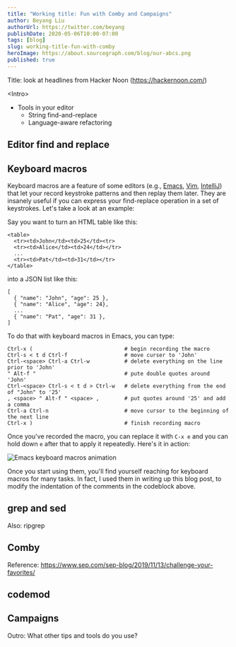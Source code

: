 ```yaml
---
title: "Working title: Fun with Comby and Campaigns"
author: Beyang Liu
authorUrl: https://twitter.com/beyang
publishDate: 2020-05-06T10:00-07:00
tags: [blog]
slug: working-title-fun-with-comby
heroImage: https://about.sourcegraph.com/blog/our-abcs.png
published: true
---
```


Title: look at headlines from Hacker Noon (https://hackernoon.com/)

<!-- Intro too long and boring --> 
\<Intro\>

<!-- A programmer's job is to automate the tedious. A meta-programmer's job is to automate the tedious parts of programming. There are so many tedious things in programming that every programmer will eventually become a meta-programmer. -->

<!-- One tedious task that pops up frequently in programming is find-and-replace. Examples include: -->

<!-- * Massaging copy-pasted dataset into a particular format -->
<!-- * Updating the callers of deprecated function -->
<!-- * Renaming a misnomer -->
<!-- * Updating a version string -->

<!-- Whatever it is, if you approach the find-and-replace task naively, it will involve you mindlessly typing the same things over and over again, updating each place where the pattern occurs. This is a poor use of your unassisted monkey brain, which is prone to making errors and prefers creative tasks to rote ones. Software should come to the rescue. The problem is that the tools you can use to help execute find-and-replace are not always easy to pick up. -->

<!-- In this blog post, we'll go over a bag of tools to automate find-and-replace tasks in programming. -->

* Tools in your editor
  * String find-and-replace
  * Language-aware refactoring

## Editor find and replace

## Keyboard macros

Keyboard macros are a feature of some editors (e.g., [Emacs](https://www.gnu.org/software/emacs/manual/html_node/emacs/Keyboard-Macros.html), [Vim](https://hackernoon.com/an-intro-to-vim-macros-f690d8c3c3fd), [IntelliJ](https://www.jetbrains.com/help/idea/using-macros-in-the-editor.html)) that let your record keystroke patterns and then replay them later. They are insanely useful if you can express your find-replace operation in a set of keystrokes. Let's take a look at an example:

Say you want to turn an HTML table like this:
```
<table>
  <tr><td>John</td><td>25</td><tr>
  <tr><td>Alice</td><td>24</td></tr>
  ...
  <tr><td>Pat</td><td>31</td></tr>
</table>
```
into a JSON list like this:
```
[
  { "name": "John", "age": 25 },
  { "name": "Alice", "age": 24},
  ...
  { "name": "Pat", "age": 31 },
]
```
To do that with keyboard macros in Emacs, you can type:
```
Ctrl-x (                             # begin recording the macro
Ctrl-s < t d Ctrl-f                  # move curser to 'John'
Ctrl-<space> Ctrl-a Ctrl-w           # delete everything on the line prior to 'John'
" Alt-f "                            # pute double quotes around 'John'
Ctrl-<space> Ctrl-s < t d > Ctrl-w   # delete everything from the end of "John" to '25'
, <space> " Alt-f " <space> ,        # put quotes around '25' and add a comma
Ctrl-a Ctrl-n                        # move cursor to the beginning of the next line
Ctrl-x )                             # finish recording macro
```

Once you've recorded the macro, you can replace it with `C-x e` and you can hold down `e` after that
to apply it repeatedly. Here's it in action:

![Emacs keyboard macros animation](/blog/find-replace/macro.gif)

Once you start using them, you'll find yourself reaching for keyboard macros for many tasks. In
fact, I used them in writing up this blog post, to modify the indentation of the comments in the
codeblock above.



## grep and sed

Also: ripgrep

## Comby

Reference: https://www.sep.com/sep-blog/2019/11/13/challenge-your-favorites/ 


## codemod

## Campaigns



Outro: What other tips and tools do you use?
